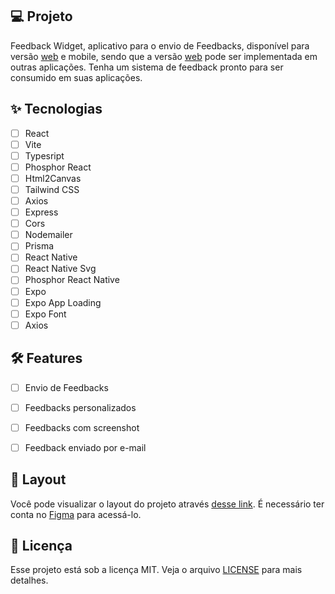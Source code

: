 ## 💻 Projeto
Feedback Widget, aplicativo para o envio de Feedbacks, disponível para versão [web](https://nlw-return-9o6myx2b0-wallacemartinsti.vercel.app/) e mobile, sendo que a versão [web](https://nlw-return-9o6myx2b0-wallacemartinsti.vercel.app/) pode ser implementada em outras aplicações. Tenha um sistema de feedback pronto para ser consumido em suas aplicações.

## ✨ Tecnologias

-   [ ] React
-   [ ] Vite
-   [ ] Typesript
-   [ ] Phosphor React
-   [ ] Html2Canvas
-   [ ] Tailwind CSS
-   [ ] Axios
-   [ ] Express
-   [ ] Cors
-   [ ] Nodemailer
-   [ ] Prisma
-   [ ] React Native
-   [ ] React Native Svg
-   [ ] Phosphor React Native
-   [ ] Expo
-   [ ] Expo App Loading
-   [ ] Expo Font
-   [ ] Axios

## 🛠️ Features 
  
-   [ ] Envio de Feedbacks
-   [ ] Feedbacks personalizados
-   [ ] Feedbacks com screenshot
-   [ ] Feedback enviado por e-mail


## 🔖 Layout

Você pode visualizar o layout do projeto através [desse link](https://www.figma.com/community/file/1102912516166573468). É necessário ter conta no [Figma](http://figma.com/) para acessá-lo.


## 📄 Licença

Esse projeto está sob a licença MIT. Veja o arquivo [LICENSE](LICENSE.md) para mais detalhes.

<br />
